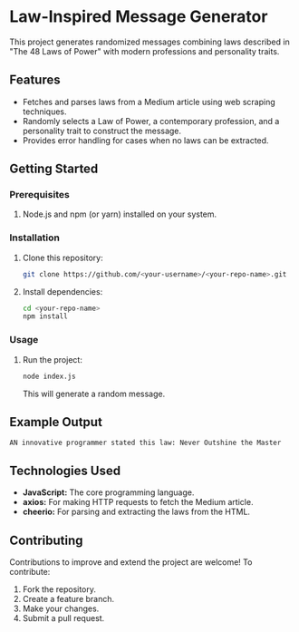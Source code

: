 # Law-Inspired Message Generator

This project generates randomized messages combining laws described in "The 48 Laws of Power" with modern professions and personality traits.

## Features

* Fetches and parses laws from a Medium article using web scraping techniques.
* Randomly selects a Law of Power, a contemporary profession, and a personality trait to construct the message.
* Provides error handling for cases when no laws can be extracted. 

## Getting Started

### Prerequisites

1. Node.js and npm (or yarn) installed on your system.

### Installation

1. Clone this repository:
   ```bash
   git clone https://github.com/<your-username>/<your-repo-name>.git
   ```

2. Install dependencies:
   ```bash
   cd <your-repo-name>
   npm install 
   ```

### Usage

1. Run the project:
   ```bash
   node index.js 
   ```
   This will generate a random message.

## Example Output

```
AN innovative programmer stated this law: Never Outshine the Master
```

## Technologies Used

* **JavaScript:**  The core programming language.
* **axios:** For making HTTP requests to fetch the Medium article.
* **cheerio:** For parsing and extracting the laws from the HTML.

## Contributing

Contributions to improve and extend the project are welcome! To contribute:

1. Fork the repository.
2. Create a feature branch.
3. Make your changes.
4. Submit a pull request.
